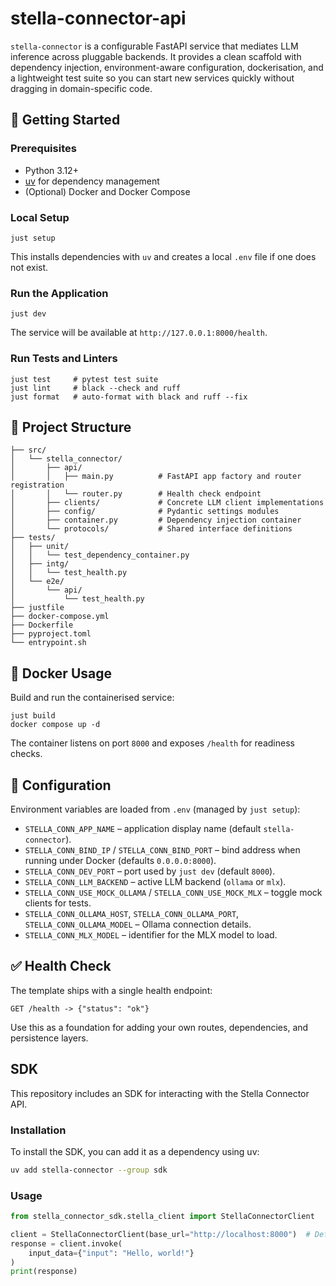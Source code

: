 # stella-connector-api

`stella-connector` is a configurable FastAPI service that mediates LLM inference across pluggable backends. It provides a clean scaffold with dependency injection, environment-aware configuration, dockerisation, and a lightweight test suite so you can start new services quickly without dragging in domain-specific code.

## 🚀 Getting Started

### Prerequisites

- Python 3.12+
- [uv](https://github.com/astral-sh/uv) for dependency management
- (Optional) Docker and Docker Compose

### Local Setup

```shell
just setup
```

This installs dependencies with `uv` and creates a local `.env` file if one does not exist.

### Run the Application

```shell
just dev
```

The service will be available at `http://127.0.0.1:8000/health`.

### Run Tests and Linters

```shell
just test     # pytest test suite
just lint     # black --check and ruff
just format   # auto-format with black and ruff --fix
```

## 🧱 Project Structure

```
├── src/
│   └── stella_connector/
│       ├── api/
│       │   ├── main.py          # FastAPI app factory and router registration
│       │   └── router.py        # Health check endpoint
│       ├── clients/             # Concrete LLM client implementations
│       ├── config/              # Pydantic settings modules
│       ├── container.py         # Dependency injection container
│       └── protocols/           # Shared interface definitions
├── tests/
│   ├── unit/
│   │   └── test_dependency_container.py
│   ├── intg/
│   │   └── test_health.py
│   └── e2e/
│       └── api/
│           └── test_health.py
├── justfile
├── docker-compose.yml
├── Dockerfile
├── pyproject.toml
└── entrypoint.sh
```

## 🐳 Docker Usage

Build and run the containerised service:

```shell
just build
docker compose up -d
```

The container listens on port `8000` and exposes `/health` for readiness checks.

## 🔧 Configuration

Environment variables are loaded from `.env` (managed by `just setup`):

- `STELLA_CONN_APP_NAME` – application display name (default `stella-connector`).
- `STELLA_CONN_BIND_IP` / `STELLA_CONN_BIND_PORT` – bind address when running under Docker (defaults `0.0.0.0:8000`).
- `STELLA_CONN_DEV_PORT` – port used by `just dev` (default `8000`).
- `STELLA_CONN_LLM_BACKEND` – active LLM backend (`ollama` or `mlx`).
- `STELLA_CONN_USE_MOCK_OLLAMA` / `STELLA_CONN_USE_MOCK_MLX` – toggle mock clients for tests.
- `STELLA_CONN_OLLAMA_HOST`, `STELLA_CONN_OLLAMA_PORT`, `STELLA_CONN_OLLAMA_MODEL` – Ollama connection details.
- `STELLA_CONN_MLX_MODEL` – identifier for the MLX model to load.

## ✅ Health Check

The template ships with a single health endpoint:

```http
GET /health -> {"status": "ok"}
```

Use this as a foundation for adding your own routes, dependencies, and persistence layers.

## SDK

This repository includes an SDK for interacting with the Stella Connector API.

### Installation

To install the SDK, you can add it as a dependency using uv:

```bash
uv add stella-connector --group sdk
```

### Usage

```python
from stella_connector_sdk.stella_client import StellaConnectorClient

client = StellaConnectorClient(base_url="http://localhost:8000")  # Default port for stella-connector
response = client.invoke(
    input_data={"input": "Hello, world!"}
)
print(response)
```
